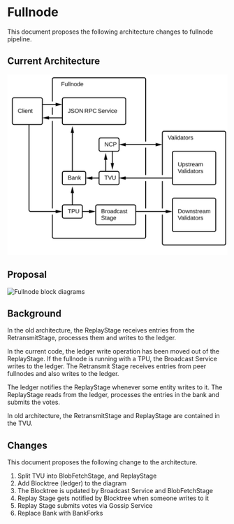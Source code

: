 # Fullnode

This document proposes the following architecture changes to fullnode pipeline. 

## Current Architecture
<img alt="Fullnode block diagrams" src="img/fullnode.svg" class="center"/>

## Proposal
<img alt="Fullnode block diagrams" src="img/fullnode-proposal.svg" class="center"/>

## Background

In the old architecture, the ReplayStage receives entries from the RetransmitStage, 
processes them and writes to the ledger.

In the current code, the ledger write operation has been moved out of the ReplayStage.
If the fullnode is running with a TPU, the Broadcast Service writes to the ledger.
The Retransmit Stage receives entries from peer fullnodes and also writes to the ledger.

The ledger notifies the ReplayStage whenever some entity writes to it. The 
ReplayStage reads from the ledger, processes the entries in the bank and submits
the votes.

In old architecture, the RetransmitStage and ReplayStage are contained in the TVU.

## Changes

This document proposes the following change to the architecture.

1. Split TVU into BlobFetchStage, and ReplayStage
2. Add Blocktree (ledger) to the diagram
3. The Blocktree is updated by Broadcast Service and BlobFetchStage
4. Replay Stage gets notified by Blocktree when someone writes to it
5. Replay Stage submits votes via Gossip Service
6. Replace Bank with BankForks